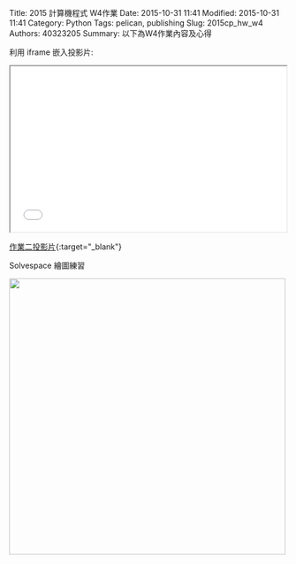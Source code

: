 Title: 2015 計算機程式 W4作業
Date: 2015-10-31 11:41
Modified: 2015-10-31 11:41
Category: Python
Tags: pelican, publishing
Slug: 2015cp_hw_w4
Authors: 40323205
Summary: 以下為W4作業內容及心得

利用 iframe 嵌入投影片:

<iframe src="simplest2.html" width="500" height="300"></iframe>

[作業二投影片](simplest2.html){:target="_blank"}

Solvespace 繪圖練習

<img src="https://copy.com/BjqjnqZv0tKL3Iog" width="500" ></img>